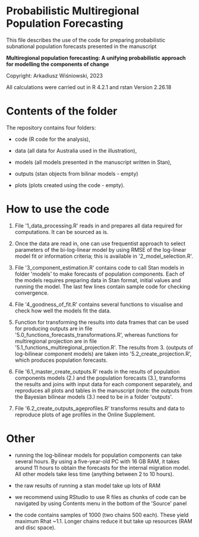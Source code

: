 # Probabilistic Multiregional Population Forecasting

This file describes the use of the code for preparing probabilistic subnational population forecasts presented in the manuscript

**Multiregional population forecasting: A unifying probabilistic approach for modelling the components of change**

Copyright: Arkadiusz Wiśniowski, 2023

All calculations were carried out in R 4.2.1 and rstan Version 2.26.18

# Contents of the folder

The repository contains four folders: 

- code (R code for the analysis), 

- data (all data for Australia used in the illustration), 

- models (all models presented in the manuscript written in Stan),

- outputs (stan objects from bilinar models - empty)

- plots (plots created using the code - empty). 

# How to use the code

1. File '1_data_processing.R' reads in and prepares all data required for computations. It can be sourced as is.

2. Once the data are read in, one can use frequentist approach to select parameters of the bi-log-linear model by using RMSE of the log-linear model fit or information criteria; this is available in '2_model_selection.R'.

3. File '3_component_estimation.R' contains code to call Stan models in folder 'models' to make forecasts of population components. Each of the models requires preparing data in Stan format, initial values and running the model. The last few lines contain sample code for checking convergence.

4. File '4_goodness_of_fit.R' contains several functions to visualise and check how well the models fit the data. 

5. Function for transforming the results into data frames that can be used for producing outputs are in file '5.0_functions_forecasts_transformations.R', whereas functions for multiregional projection are in file '5.1_functions_multiregional_projection.R'. The results from 3. (outputs of log-bilinear component models) are taken into '5.2_create_projection.R', which produces population forecasts.

6. File '6.1_master_create_outputs.R' reads in the results of population components models (2.) and the population forecasts (3.), transforms the results and joins with input data for each component separately, and reproduces all plots and tables in the manuscript (note: the outputs from the Bayesian bilinear models (3.) need to be in a folder 'outputs'.

7. File '6.2_create_outputs_ageprofiles.R' transforms results and data to reproduce plots of age profiles in the Online Supplement. 

# Other

- running the log-bilinear models for population components can take several hours. By using a five-year-old PC with 16 GB RAM, it takes around 11 hours to obtain the forecasts for the internal migration model. All other models take less time (anything between 2 to 10 hours).

- the raw results of running a stan model take up lots of RAM 

- we recommend using RStudio to use R files as chunks of code can be navigated by using Contents menu in the bottom of the 'Source' panel

- the code contains samples of 1000 (two chains 500 each). These yield maximum Rhat ~1.1. Longer chains reduce it but take up resources (RAM and disc space). 



